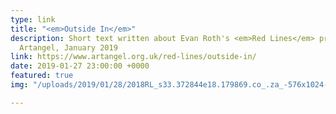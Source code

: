```yaml
---
type: link
title: "<em>Outside In</em>"
description: Short text written about Evan Roth's <em>Red Lines</em> project, for
  Artangel, January 2019
link: https://www.artangel.org.uk/red-lines/outside-in/
date: 2019-01-27 23:00:00 +0000
featured: true
img: "/uploads/2019/01/28/2018RL_s33.372844e18.179869.co_.za_-576x1024-1.jpg"

---
```

